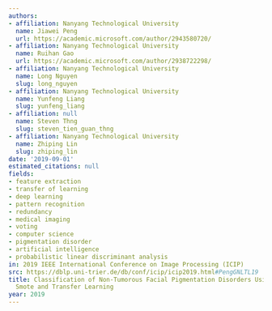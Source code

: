 ```yaml
---
authors:
- affiliation: Nanyang Technological University
  name: Jiawei Peng
  url: https://academic.microsoft.com/author/2943580720/
- affiliation: Nanyang Technological University
  name: Ruihan Gao
  url: https://academic.microsoft.com/author/2938722298/
- affiliation: Nanyang Technological University
  name: Long Nguyen
  slug: long_nguyen
- affiliation: Nanyang Technological University
  name: Yunfeng Liang
  slug: yunfeng_liang
- affiliation: null
  name: Steven Thng
  slug: steven_tien_guan_thng
- affiliation: Nanyang Technological University
  name: Zhiping Lin
  slug: zhiping_lin
date: '2019-09-01'
estimated_citations: null
fields:
- feature extraction
- transfer of learning
- deep learning
- pattern recognition
- redundancy
- medical imaging
- voting
- computer science
- pigmentation disorder
- artificial intelligence
- probabilistic linear discriminant analysis
in: 2019 IEEE International Conference on Image Processing (ICIP)
src: https://dblp.uni-trier.de/db/conf/icip/icip2019.html#PengGNLTL19
title: Classification of Non-Tumorous Facial Pigmentation Disorders Using Improved
  Smote and Transfer Learning
year: 2019
---
```

